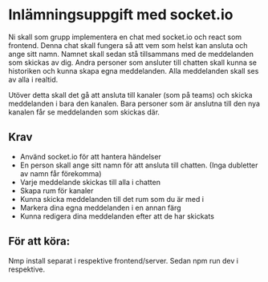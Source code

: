 # Inlämningsuppgift med socket.io

Ni skall som grupp implementera en chat med socket.io och react som frontend. Denna chat skall fungera så att vem som helst kan ansluta och ange sitt namn. Namnet skall sedan stå tillsammans med de meddelanden som skickas av dig. Andra personer som ansluter till chatten skall kunna se historiken och kunna skapa egna meddelanden. Alla meddelanden skall ses av alla i realtid.

Utöver detta skall det gå att ansluta till kanaler (som på teams) och skicka meddelanden i bara den kanalen. Bara personer som är anslutna till den nya kanalen får se meddelanden som skickas där.

## Krav

- Använd socket.io för att hantera händelser
- En person skall ange sitt namn för att ansluta till chatten. (Inga dubletter av namn får förekomma)
- Varje meddelande skickas till alla i chatten
- Skapa rum för kanaler
- Kunna skicka meddelanden till det rum som du är med i
- Markera dina egna meddelanden i en annan färg
- Kunna redigera dina meddelanden efter att de har skickats

## För att köra:
Nmp install separat i respektive frontend/server. Sedan npm run dev i respektive. 
